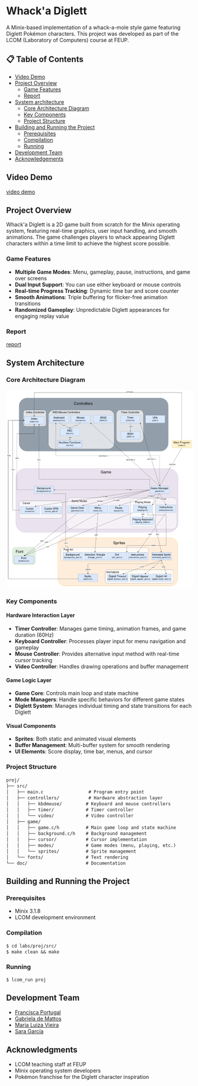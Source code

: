 # Whack'a Diglett

A Minix-based implementation of a whack-a-mole style game featuring Diglett Pokémon characters. 
This project was developed as part of the LCOM (Laboratory of Computers) course at FEUP.

## 📋 Table of Contents

- [Video Demo](#video-demo)
- [Project Overview](#project-overview)
    * [Game Features](#game-features)
    * [Report](#report)
- [System architecture](#system-architecture)
    * [Core Architecture Diagram](#core-architecture-diagram)
    * [Key Components](#key-components)
    * [Project Structure](#project-structure)
- [Building and Running the Project](#building-and-running-the-project)
    * [Prerequisites](#prerequisites)
    * [Compilation](#compilation)
    * [Running](#running)
- [Development Team](#development-team)
- [Acknowledgements](#acknowledgments)


## Video Demo
<a href='https://uporto.cloud.panopto.eu/Panopto/Pages/Viewer.aspx?id=88df2542-6c0e-475b-951b-b2ef012c267f'>video demo</a>

## Project Overview

Whack'a Diglett is a 2D game built from scratch for the Minix operating system, featuring real-time graphics, user input handling, and smooth animations. The game challenges players to whack appearing Diglett characters within a time limit to achieve the highest score possible.

### Game Features

- **Multiple Game Modes**: Menu, gameplay, pause, instructions, and game over screens
- **Dual Input Support**: You can use either keyboard or mouse controls
- **Real-time Progress Tracking**: Dynamic time bar and score counter
- **Smooth Animations**: Triple buffering for flicker-free animation transitions
- **Randomized Gameplay**: Unpredictable Diglett appearances for engaging replay value

### Report
<a href="docs/Whack&apos;a_Diglett-report.pdf">report</a>

## System Architecture

### Core Architecture Diagram
<img src='docs/uml.png' alt='uml'>

### Key Components

#### Hardware Interaction Layer

- **Timer Controller**: Manages game timing, animation frames, and game duration (60Hz)
- **Keyboard Controller**: Processes player input for menu navigation and gameplay
- **Mouse Controller**: Provides alternative input method with real-time cursor tracking
- **Video Controller**: Handles drawing operations and buffer management

#### Game Logic Layer

- **Game Core**: Controls main loop and state machine
- **Mode Managers**: Handle specific behaviors for different game states
- **Diglett System**: Manages individual timing and state transitions for each Diglett

#### Visual Components

- **Sprites**: Both static and animated visual elements
- **Buffer Management**: Multi-buffer system for smooth rendering
- **UI Elements**: Score display, time bar, menus, and cursor

### Project Structure

```
proj/
├── src/
│   ├── main.c                 # Program entry point
│   ├── controllers/           # Hardware abstraction layer
│   │   ├── kbdmouse/         # Keyboard and mouse controllers
│   │   ├── timer/            # Timer controller
│   │   └── video/            # Video controller
│   ├── game/
│   │   ├── game.c/h          # Main game loop and state machine
│   │   ├── background.c/h    # Background management
│   │   ├── cursor/           # Cursor implementation
│   │   ├── modes/            # Game modes (menu, playing, etc.)
│   │   └── sprites/          # Sprite management
│   └── fonts/                # Text rendering
└── doc/                      # Documentation
```

## Building and Running the Project

### Prerequisites

- Minix 3.1.8
- LCOM development environment

### Compilation

```
$ cd labs/proj/src/
$ make clean && make
```

### Running

```
$ lcom_run proj
```

## Development Team

- <a href='https://github.com/franpts2'>Francisca Portugal</a>
- <a href='https://github.com/gab1demattos'>Gabriela de Mattos</a>
- <a href='https://github.com/maluviieira'>Maria Luiza Vieira</a>
- <a href='https://github.com/staragarcia'>Sara García</a>


## Acknowledgments

- LCOM teaching staff at FEUP
- Minix operating system developers
- Pokémon franchise for the Diglett character inspiration
